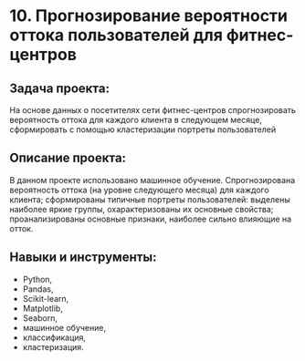 # 10. Прогнозирование вероятности оттока пользователей для фитнес-центров

## Задача проекта:
На основе данных о посетителях сети фитнес-центров спрогнозировать вероятность оттока для каждого клиента в следующем месяце, 
сформировать с помощью кластеризации портреты пользователей

## Описание проекта: 
В данном проекте использовано машинное обучение. Спрогнозирована вероятность оттока (на уровне следующего месяца) для каждого клиента; сформированы типичные
портреты пользователей: выделены наиболее яркие группы, охарактеризованы их основные свойства; проанализированы основные признаки, наиболее сильно влияющие
на отток.

## Навыки и инструменты:
- Python,
- Pandas,
- Scikit-learn,
- Matplotlib,
- Seaborn,
- машинное обучение,
- классификация,
- кластеризация.
